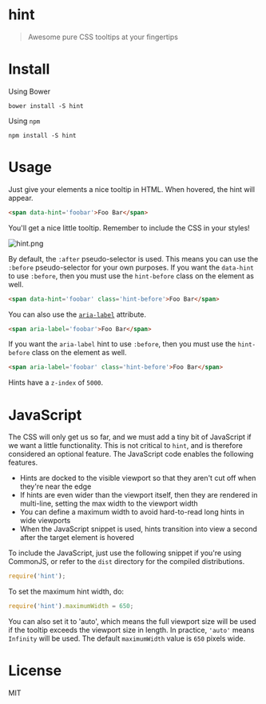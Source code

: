 # hint

> Awesome pure CSS tooltips at your fingertips

# Install

Using Bower

```shell
bower install -S hint
```

Using `npm`

```shell
npm install -S hint
```

# Usage

Just give your elements a nice tooltip in HTML. When hovered, the hint will appear.

```html
<span data-hint='foobar'>Foo Bar</span>
```

You'll get a nice little tooltip. Remember to include the CSS in your styles!

![hint.png][1]

By default, the `:after` pseudo-selector is used. This means you can use the `:before` pseudo-selector for your own purposes. If you want the `data-hint` to use `:before`, then you must use the `hint-before` class on the element as well.

```html
<span data-hint='foobar' class='hint-before'>Foo Bar</span>
```

You can also use the [`aria-label`][2] attribute.

```html
<span aria-label='foobar'>Foo Bar</span>
```

If you want the `aria-label` hint to use `:before`, then you must use the `hint-before` class on the element as well.

```html
<span aria-label='foobar' class='hint-before'>Foo Bar</span>
```

Hints have a `z-index` of `5000`.

# JavaScript

The CSS will only get us so far, and we must add a tiny bit of JavaScript if we want a little functionality. This is not critical to `hint`, and is therefore considered an optional feature. The JavaScript code enables the following features.

- Hints are docked to the visible viewport so that they aren't cut off when they're near the edge
- If hints are even wider than the viewport itself, then they are rendered in multi-line, setting the max width to the viewport width
- You can define a maximum width to avoid hard-to-read long hints in wide viewports
- When the JavaScript snippet is used, hints transition into view a second after the target element is hovered

To include the JavaScript, just use the following snippet if you're using CommonJS, or refer to the `dist` directory for the compiled distributions.

```js
require('hint');
```

To set the maximum hint width, do:

```js
require('hint').maximumWidth = 650;
```

You can also set it to 'auto', which means the full viewport size will be used if the tooltip exceeds the viewport size in length. In practice, `'auto'` means `Infinity` will be used. The default `maximumWidth` value is `650` pixels wide.

# License

MIT

  [1]: http://i.imgur.com/EFP5j4E.png
  [2]: https://developer.mozilla.org/en-US/docs/Web/Accessibility/ARIA/ARIA_Techniques/Using_the_aria-label_attribute
